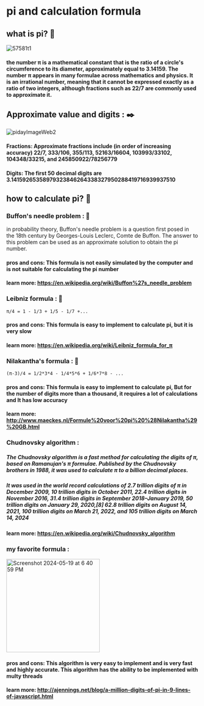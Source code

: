 # pi and calculation formula
## what is pi? :pie:
![57581t1](https://github.com/ermiababaie/Sixth-Assignment-Advanced-Multithreading/assets/160699260/c3284b74-c594-43cf-9b47-f798e9633e04)

#### the number π is a mathematical constant that is the ratio of a circle's circumference to its diameter, approximately equal to 3.14159. The number π appears in many formulae across mathematics and physics. It is an irrational number, meaning that it cannot be expressed exactly as a ratio of two integers, although fractions such as 22/7 are commonly used to approximate it. 

## Approximate value and digits : :black_nib:
![pidayImageWeb2](https://github.com/ermiababaie/Sixth-Assignment-Advanced-Multithreading/assets/160699260/fdb7ce99-c06b-4575-a0d7-5f50bca64972)

#### Fractions: Approximate fractions include (in order of increasing accuracy) 22/7, 333/106, 355/113, 52163/16604, 103993/33102, 104348/33215, and 245850922/78256779
#### Digits: The first 50 decimal digits are 3.14159265358979323846264338327950288419716939937510

## how to calculate pi? :memo:

### Buffon's needle problem : :game_die:
 in probability theory, Buffon's needle problem is a question first posed in the 18th century by Georges-Louis Leclerc, Comte de Buffon. The answer to this problem can be used as an approximate solution to obtain the pi number.
#### pros and cons: This formula is not easily simulated by the computer and is not suitable for calculating the pi number
#### learn more: https://en.wikipedia.org/wiki/Buffon%27s_needle_problem

### Leibniz formula : :book:
    π/4 = 1 - 1/3 + 1/5 - 1/7 +...
#### pros and cons: This formula is easy to implement to calculate pi, but it is very slow
#### learn more: https://en.wikipedia.org/wiki/Leibniz_formula_for_π 

### Nilakantha's formula : :open_book:
    (π-3)/4 = 1/2*3*4 - 1/4*5*6 + 1/6*7*8 - ...
#### pros and cons: This formula is easy to implement to calculate pi, But for the number of digits more than a thousand, it requires a lot of calculations and It has low accuracy

#### learn more: http://www.maeckes.nl/Formule%20voor%20pi%20%28Nilakantha%29%20GB.html

### Chudnovsky algorithm : 
##### The Chudnovsky algorithm is a fast method for calculating the digits of π, based on Ramanujan's π formulae. Published by the Chudnovsky brothers in 1988, it was used to calculate π to a billion decimal places.
##### It was used in the world record calculations of 2.7 trillion digits of π in December 2009, 10 trillion digits in October 2011, 22.4 trillion digits in November 2016, 31.4 trillion digits in September 2018–January 2019, 50 trillion digits on January 29, 2020,[8] 62.8 trillion digits on August 14, 2021, 100 trillion digits on March 21, 2022, and 105 trillion digits on March 14, 2024
#### learn more: https://en.wikipedia.org/wiki/Chudnovsky_algorithm

### my favorite formula :
<img width="245" alt="Screenshot 2024-05-19 at 6 40 59 PM" src="https://github.com/ermiababaie/Sixth-Assignment-Advanced-Multithreading/assets/160699260/4ce539d4-3149-436a-952e-1d259648b3e2">

#### pros and cons: This algorithm is very easy to implement and is very fast and highly accurate. This algorithm has the ability to be implemented with multy threads

#### learn more: http://ajennings.net/blog/a-million-digits-of-pi-in-9-lines-of-javascript.html
